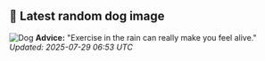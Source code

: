 ## 🐶 Latest random dog image
![Dog](https://images.dog.ceo/breeds/terrier-border/n02093754_7552.jpg)
**Advice:** "Exercise in the rain can really make you feel alive."
*Updated: 2025-07-29 06:53 UTC*
